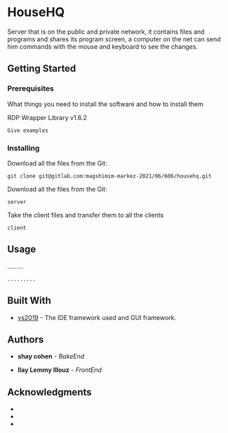 # HouseHQ

Server that is on the public and private network, it contains files and programs and shares its program screen, a computer on the net can send him commands with the mouse and keyboard to see the changes.

## Getting Started
### Prerequisites

What things you need to install the software and how to install them

RDP Wrapper Library v1.6.2
```
Give examples
```

### Installing

Download all the files from the Git:

```
git clone git@gitlab.com:magshimim-markez-2021/06/606/househq.git
```

Download all the files from the Git:

```
server
```

Take the client files and transfer them to all the clients

```
client
```

## Usage

.........

```
.........
```

## Built With

* [vs2019](https://visualstudio.microsoft.com/vs/) - The IDE framework used and GUI  framework.

## Authors

* **shay cohen** - *BakeEnd*

* **Ilay Lemmy Illouz** - *FrontEnd*

## Acknowledgments

*
*
*
